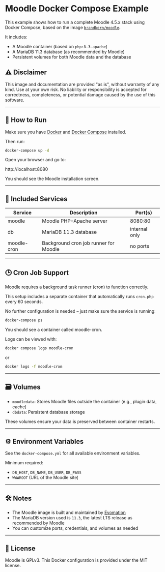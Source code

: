 # Moodle Docker Compose Example

This example shows how to run a complete Moodle 4.5.x stack using Docker Compose, based on the image [`brandkern/moodle`](https://hub.docker.com/r/brandkern/moodle).

It includes:

- A Moodle container (based on `php:8.3-apache`)
- A MariaDB 11.3 database (as recommended by Moodle)
- Persistent volumes for both Moodle data and the database

## ⚠️ Disclaimer

This image and documentation are provided "as is", without warranty of any kind. Use at your own risk.
No liability or responsibility is accepted for correctness, completeness, or potential damage caused by the use of this software.

---

## 🚀 How to Run

Make sure you have [Docker](https://www.docker.com/products/docker-desktop) and [Docker Compose](https://docs.docker.com/compose/) installed.

Then run:

```bash
docker-compose up -d
```

Open your browser and go to:

http://localhost:8080

You should see the Moodle installation screen.

---

## 🧱 Included Services

| Service      | Description                          | Port(s)       |
|--------------|--------------------------------------|----------------|
| moodle       | Moodle PHP+Apache server             | 8080:80        |
| db           | MariaDB 11.3 database                | internal only  |
| moodle-cron  | Background cron job runner for Moodle | no ports       |

---

## 🕒 Cron Job Support

Moodle requires a background task runner (cron) to function correctly.

This setup includes a separate container that automatically runs `cron.php` every 60 seconds.

No further configuration is needed – just make sure the service is running:

```bash
docker-compose ps
```

You should see a container called moodle-cron.

Logs can be viewed with:

```bash
docker compose logs moodle-cron
```

or

```bash
docker logs -f moodle-cron
```

---

## 🗃️ Volumes

- `moodledata`: Stores Moodle files outside the container (e.g., plugin data, cache)
- `dbdata`: Persistent database storage

These volumes ensure your data is preserved between container restarts.

---

## ⚙️ Environment Variables

See the `docker-compose.yml` for all available environment variables.

Minimum required:

- `DB_HOST`, `DB_NAME`, `DB_USER`, `DB_PASS`
- `WWWROOT` (URL of the Moodle site)

---

## 🛠 Notes

- The Moodle image is built and maintained by [Evomation](https://www.evomation.de)
- The MariaDB version used is `11.3`, the latest LTS release as recommended by Moodle
- You can customize ports, credentials, and volumes as needed

---

## 📄 License

Moodle is GPLv3. This Docker configuration is provided under the MIT license.
